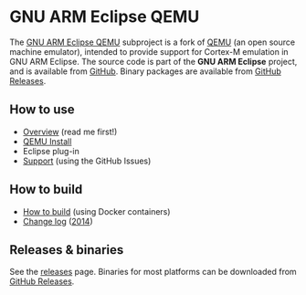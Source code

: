 # GNU ARM Eclipse QEMU

The [GNU ARM Eclipse QEMU](http://gnuarmeclipse.github.io/qemu) subproject is a fork of [QEMU](http://wiki.qemu.org/Main_Page) (an open source machine emulator), intended to provide support for Cortex-M emulation in GNU ARM Eclipse. The source code is part of the **GNU ARM Eclipse** project, and is available from [GitHub](https://github.com/gnuarmeclipse/qemu). Binary packages are available from [GitHub Releases](https://github.com/gnuarmeclipse/qemu/releases).

## How to use

* [Overview](http://gnuarmeclipse.github.io/qemu/) (read me first!)
* [QEMU Install](http://gnuarmeclipse.github.io/qemu/install)
* Eclipse plug-in
* [Support](https://github.com/gnuarmeclipse/qemu/issues/1) (using the GitHub Issues)

## How to build

* [How to build](http://gnuarmeclipse.github.io/qemu/build-procedure) (using Docker containers)
* [Change log](http://gnuarmeclipse.github.io/qemu/change-log) ([2014](http://gnuarmeclipse.github.io/qemu/change-log/2014))

## Releases & binaries

See the [releases](http://gnuarmeclipse.github.io/qemu/releases) page.
Binaries for most platforms can be downloaded from [GitHub Releases](https://github.com/gnuarmeclipse/qemu/releases).
